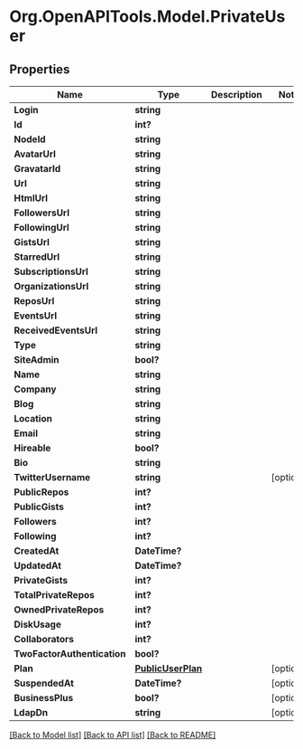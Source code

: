 # Org.OpenAPITools.Model.PrivateUser

## Properties

Name | Type | Description | Notes
------------ | ------------- | ------------- | -------------
**Login** | **string** |  | 
**Id** | **int?** |  | 
**NodeId** | **string** |  | 
**AvatarUrl** | **string** |  | 
**GravatarId** | **string** |  | 
**Url** | **string** |  | 
**HtmlUrl** | **string** |  | 
**FollowersUrl** | **string** |  | 
**FollowingUrl** | **string** |  | 
**GistsUrl** | **string** |  | 
**StarredUrl** | **string** |  | 
**SubscriptionsUrl** | **string** |  | 
**OrganizationsUrl** | **string** |  | 
**ReposUrl** | **string** |  | 
**EventsUrl** | **string** |  | 
**ReceivedEventsUrl** | **string** |  | 
**Type** | **string** |  | 
**SiteAdmin** | **bool?** |  | 
**Name** | **string** |  | 
**Company** | **string** |  | 
**Blog** | **string** |  | 
**Location** | **string** |  | 
**Email** | **string** |  | 
**Hireable** | **bool?** |  | 
**Bio** | **string** |  | 
**TwitterUsername** | **string** |  | [optional] 
**PublicRepos** | **int?** |  | 
**PublicGists** | **int?** |  | 
**Followers** | **int?** |  | 
**Following** | **int?** |  | 
**CreatedAt** | **DateTime?** |  | 
**UpdatedAt** | **DateTime?** |  | 
**PrivateGists** | **int?** |  | 
**TotalPrivateRepos** | **int?** |  | 
**OwnedPrivateRepos** | **int?** |  | 
**DiskUsage** | **int?** |  | 
**Collaborators** | **int?** |  | 
**TwoFactorAuthentication** | **bool?** |  | 
**Plan** | [**PublicUserPlan**](PublicUserPlan.md) |  | [optional] 
**SuspendedAt** | **DateTime?** |  | [optional] 
**BusinessPlus** | **bool?** |  | [optional] 
**LdapDn** | **string** |  | [optional] 

[[Back to Model list]](../README.md#documentation-for-models) [[Back to API list]](../README.md#documentation-for-api-endpoints) [[Back to README]](../README.md)

